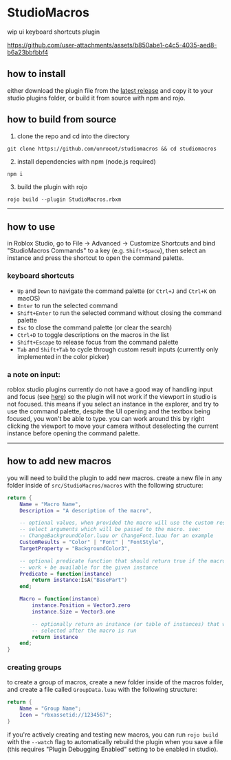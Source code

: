 # StudioMacros
wip ui keyboard shortcuts plugin

https://github.com/user-attachments/assets/b850abe1-c4c5-4035-aed8-b6a23bbfbbf4

## how to install
either download the plugin file from the [latest
release](https://github.com/unrooot/StudioMacros/releases) and copy it to your
studio plugins folder, or build it from source with npm and rojo.

## how to build from source
1. clone the repo and cd into the directory
```
git clone https://github.com/unrooot/studiomacros && cd studiomacros
```

2. install dependencies with npm (node.js required)
```
npm i
```

3. build the plugin with rojo
```
rojo build --plugin StudioMacros.rbxm
```

---

## how to use
in Roblox Studio, go to File -> Advanced -> Customize Shortcuts and bind
"StudioMacros Commands" to a key (e.g. `Shift+Space`), then select an instance
and press the shortcut to open the command palette.

### keyboard shortcuts
* `Up` and `Down` to navigate the command palette (or `Ctrl+J` and `Ctrl+K` on macOS)
* `Enter` to run the selected command
* `Shift+Enter` to run the selected command without closing the command palette
* `Esc` to close the command palette (or clear the search)
* `Ctrl+D` to toggle descriptions on the macros in the list
* `Shift+Escape` to release focus from the command palette
* `Tab` and `Shift+Tab` to cycle through custom result inputs (currently only implemented in the color picker)

### a note on input:
roblox studio plugins currently do not have a good way of handling input and
focus (see [here](https://devforum.roblox.com/t/plugins-need-a-way-to-listen-to-app-input/479597))
so the plugin will not work if the viewport in studio is not focused. this
means if you select an instance in the explorer, and try to use the command
palette, despite the UI opening and the textbox being focused, you won't be
able to type. you can work around this by right clicking the viewport to move
your camera without deselecting the current instance before opening the command
palette.

---

## how to add new macros
you will need to build the plugin to add new macros. create a new file in any
folder inside of `src/StudioMacros/macros` with the following structure:

```lua
return {
	Name = "Macro Name",
	Description = "A description of the macro",

	-- optional values, when provided the macro will use the custom results to
	-- select arguments which will be passed to the macro. see:
	-- ChangeBackgroundColor.luau or ChangeFont.luau for an example
	CustomResults = "Color" | "Font" | "FontStyle",
	TargetProperty = "BackgroundColor3",

	-- optional predicate function that should return true if the macro should
	-- work + be available for the given instance
	Predicate = function(instance)
		return instance:IsA("BasePart")
	end;

	Macro = function(instance)
		instance.Position = Vector3.zero
		instance.Size = Vector3.one

		-- optionally return an instance (or table of instances) that will be
		-- selected after the macro is run
		return instance
	end;
}
```

### creating groups
to create a group of macros, create a new folder inside of the macros folder,
and create a file called `GroupData.luau` with the following structure:

```lua
return {
	Name = "Group Name";
	Icon = "rbxassetid://1234567";
}
```

if you're actively creating and testing new macros, you can run `rojo build`
with the `--watch` flag to automatically rebuild the plugin when you save a
file (this requires "Plugin Debugging Enabled" setting to be enabled in
studio).